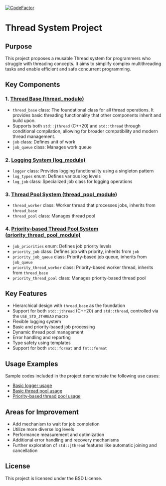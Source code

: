 [![CodeFactor](https://www.codefactor.io/repository/github/kcenon/thread_system/badge)](https://www.codefactor.io/repository/github/kcenon/thread_system)

# Thread System Project

## Purpose

This project proposes a reusable Thread system for programmers who struggle with threading concepts. It aims to simplify complex multithreading tasks and enable efficient and safe concurrent programming.

## Key Components

### 1. [Thread Base (thread_module)](https://github.com/kcenon/thread_system/tree/main/sources/thread_base)

- `thread_base` class: The foundational class for all thread operations. It provides basic threading functionality that other components inherit and build upon.
- Supports both `std::jthread` (C++20) and `std::thread` through conditional compilation, allowing for broader compatibility and modern thread management.
- `job` class: Defines unit of work
- `job_queue` class: Manages work queue

### 2. [Logging System (log_module)](https://github.com/kcenon/thread_system/tree/main/sources/logger)

- `logger` class: Provides logging functionality using a singleton pattern
- `log_types` enum: Defines various log levels
- `log_job` class: Specialized job class for logging operations

### 3. [Thread Pool System (thread_pool_module)](https://github.com/kcenon/thread_system/tree/main/sources/thread_pool)

- `thread_worker` class: Worker thread that processes jobs, inherits from `thread_base`
- `thread_pool` class: Manages thread pool

### 4. [Priority-based Thread Pool System (priority_thread_pool_module)](https://github.com/kcenon/thread_system/tree/main/sources/priority_thread_pool)

- `job_priorities` enum: Defines job priority levels
- `priority_job` class: Defines job with priority, inherits from `job`
- `priority_job_queue` class: Priority-based job queue, inherits from `job_queue`
- `priority_thread_worker` class: Priority-based worker thread, inherits from `thread_base`
- `priority_thread_pool` class: Manages priority-based thread pool

## Key Features

- Hierarchical design with `thread_base` as the foundation
- Support for both `std::jthread` (C++20) and `std::thread`, controlled via the `USE_STD_JTHREAD` macro
- Flexible logging system
- Basic and priority-based job processing
- Dynamic thread pool management
- Error handling and reporting
- Type safety using templates
- Support for both `std::format` and `fmt::format`

## Usage Examples

Sample codes included in the project demonstrate the following use cases:
- [Basic logger usage](https://github.com/kcenon/thread_system/tree/main/samples/logger_sample)
- [Basic thread pool usage](https://github.com/kcenon/thread_system/tree/main/samples/thread_pool_sample)
- [Priority-based thread pool usage](https://github.com/kcenon/thread_system/tree/main/samples/priority_thread_pool_sample)

## Areas for Improvement

- Add mechanism to wait for job completion
- Utilize more diverse log levels
- Performance measurement and optimization
- Additional error handling and recovery mechanisms
- Further exploration of `std::jthread` features like automatic joining and cancellation

## License

This project is licensed under the BSD License.
